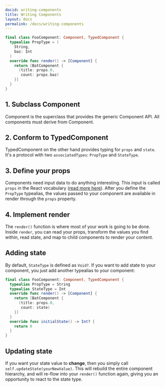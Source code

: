 ```yaml
---
docid: writing-components
title: Writing Components
layout: docs
permalink: /docs/writing-components
---
```


```swift
final class FooComponent: Component, TypedComponent {
  typealias PropType = (
    String,
    baz: Int
  )
  override func render() -> [Component] {
    return [BatComponent {
      (title: props.0,
       count: props.baz)
    }]
  }
}
```

## 1. Subclass Component

Component is the superclass that provides the generic Component API. All components must derive from Component.

## 2. Conform to TypedComponent

TypedComponent on the other hand provides typing for `props` and `state`. It's a protocol with two `associatedTypes`: `PropType` and `StateType`.

## 3. Define your props

Components need input data to do anything interesting. This input is called `props` in the React vocabulary ([read more here](http://theodolite.org/docs/props)). After you define the `PropType` typealias, the values passed to your component are available in render through the `props` property.

## 4. Implement render

The `render()` function is where most of your work is going to be done. Inside `render`, you can read your props, transform the values you find within, read state, and map to child components to render your content.

## Adding state

By default, `StateType` is defined as `Void?`. If you want to add state to your component, you just add another typealias to your component:

```swift
final class FooComponent: Component, TypedComponent {
  typealias PropType = String
  typealias StateType = Int
  override func render() -> [Component] {
    return [BatComponent {
      (title: props.0,
       count: state)
    }]
  }
  override func initialState() -> Int? {
    return 0
  }
}
```

## Updating state

If you want your state value to **change**, then you simply call `self.updateState(yourNewValue)`. This will rebuild the entire component hierarchy, and will re-flow into your `render()` function again, giving you an opportunity to react to the state type.
